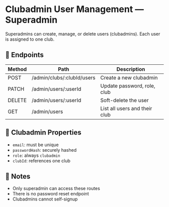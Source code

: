 # Clubadmin User Management — Superadmin

Superadmins can create, manage, or delete users (clubadmins). Each user is assigned to one club.

## 📌 Endpoints

| Method | Path                       | Description                   |
| ------ | -------------------------- | ----------------------------- |
| POST   | /admin/clubs/:clubId/users | Create a new clubadmin        |
| PATCH  | /admin/users/:userId       | Update password, role, club   |
| DELETE | /admin/users/:userId       | Soft-delete the user          |
| GET    | /admin/users               | List all users and their club |

## 👤 Clubadmin Properties

-   `email`: must be unique
-   `passwordHash`: securely hashed
-   `role`: always `clubadmin`
-   `clubId`: references one club

## 🔐 Notes

-   Only superadmin can access these routes
-   There is no password reset endpoint
-   Clubadmins cannot self-signup
